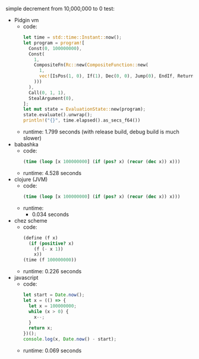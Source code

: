 simple decrement from 10,000,000 to 0 test:
  * Pidgin vm
    * code:
      ```rust
      let time = std::time::Instant::now();
      let program = program![
        Const(0, 100000000),
        Const(
          1,
          CompositeFn(Rc::new(CompositeFunction::new(
            1,
            vec![IsPos(1, 0), If(1), Dec(0, 0), Jump(0), EndIf, Return(0)]
          )))
        ),
        Call(0, 1, 1),
        StealArgument(0),
      ];
      let mut state = EvaluationState::new(program);
      state.evaluate().unwrap();
      println!("{}", time.elapsed().as_secs_f64())
      ```
    * runtime: 1.799 seconds (with release build, debug build is much slower)
  * babashka
    * code:
      ```clj
      (time (loop [x 100000000] (if (pos? x) (recur (dec x)) x)))
      ```
    * runtime: 4.528 seconds
  * clojure (JVM)
    * code:
      ```clj
      (time (loop [x 100000000] (if (pos? x) (recur (dec x)) x)))
      ```
    * runtime:
      * 0.034 seconds
  * chez scheme
    * code:
      ```scheme
      (define (f x)
        (if (positive? x)
          (f (- x 1))
          x))
      (time (f 100000000))
      ```
    * runtime: 0.226 seconds
  * javascript
    * code:
      ```javascript
      let start = Date.now();
      let x = (() => {
        let x = 100000000;
        while (x > 0) {
          x--;
        }
        return x;
      })();
      console.log(x, Date.now() - start);
      ```
    * runtime: 0.069 seconds